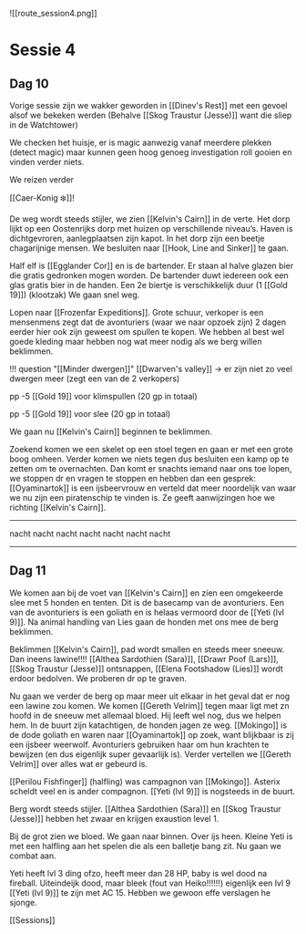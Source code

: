 ![[route_session4.png]]

# Sessie 4

## Dag 10

Vorige sessie zijn we wakker geworden in [[Dinev's Rest]] met een gevoel alsof we bekeken werden (Behalve [[Skog Traustur (Jesse)]] want die sliep in de Watchtower)

We checken het huisje, er is magic aanwezig vanaf meerdere plekken (detect magic) maar kunnen geen hoog genoeg investigation roll gooien en vinden verder niets.

We reizen verder

[[Caer-Konig ❄️]]!

De weg wordt steeds stijler, we zien [[Kelvin's Cairn]] in de verte. Het dorp lijkt op een Oostenrijks dorp met huizen op verschillende niveau’s. Haven is dichtgevroren, aanlegplaatsen zijn kapot. In het dorp zijn een beetje chagarijnige mensen. We besluiten naar [[Hook, Line and Sinker]] te gaan.

Half elf is [[Egglander Cor]] en is de bartender. Er staan al halve glazen bier die gratis gedronken mogen worden. De bartender duwt iedereen ook een glas gratis bier in de handen. Een 2e biertje is verschikkelijk duur (1 [[Gold 19]]) (klootzak) We gaan snel weg.

Lopen naar [[Frozenfar Expeditions]]. Grote schuur, verkoper is een mensenmens zegt dat de avonturiers (waar we naar opzoek zijn) 2 dagen eerder hier ook zijn geweest om spullen te kopen. We hebben al best wel goede kleding maar hebben nog wat meer nodig als we berg willen beklimmen.

!!! question "[[Minder dwergen]]"
	[[Dwarven's valley]] → er zijn niet zo veel dwergen meer (zegt een van de 2 verkopers)

pp -5 [[Gold 19]] voor klimspullen (20 gp in totaal)

pp -5 [[Gold 19]] voor slee (20 gp in totaal)

We gaan nu [[Kelvin's Cairn]] beginnen te beklimmen.

Zoekend komen we een skelet op een stoel tegen en gaan er met een grote boog omheen. Verder komen we niets tegen dus besluiten een kamp op te zetten om te overnachten. Dan komt er snachts iemand naar ons toe lopen, we stoppen dr en vragen te stoppen en hebben dan een gesprek: [[Oyaminartok]] is een ijsbeervrouw en verteld dat meer noordelijk van waar we nu zijn een piratenschip te vinden is. Ze geeft aanwijzingen hoe we richting [[Kelvin's Cairn]].

---

nacht nacht nacht nacht nacht nacht nacht

---

## Dag 11

We komen aan bij de voet van [[Kelvin's Cairn]] en zien een omgekeerde slee met 5 honden en tenten. Dit is de basecamp van de avonturiers. Een van de avonturiers is een goliath en is helaas vermoord door de [[Yeti (lvl 9)]]. Na animal handling van Lies gaan de honden met ons mee de berg beklimmen.

Beklimmen [[Kelvin's Cairn]], pad wordt smallen en steeds meer sneeuw. Dan ineens lawine!!!! [[Althea Sardothien (Sara)]], [[Drawr Poof (Lars)]], [[Skog Traustur (Jesse)]] ontsnappen, [[Elena Footshadow (Lies)]] wordt erdoor bedolven. We proberen dr op te graven.

Nu gaan we verder de berg op maar meer uit elkaar in het geval dat er nog een lawine zou komen. We komen [[Gereth Velrim]] tegen maar ligt met zn hoofd in de sneeuw met allemaal bloed. Hij leeft wel nog, dus we helpen hem. In de buurt zijn katachtigen, de honden jagen ze weg. [[Mokingo]] is de dode goliath en waren naar [[Oyaminartok]] op zoek, want blijkbaar is zij een ijsbeer weerwolf. Avonturiers gebruiken haar om hun krachten te bewijzen (en dus eigenlijk super gevaarlijk is). Verder vertellen we [[Gereth Velrim]] over alles wat er gebeurd is.

[[Perilou Fishfinger]] (halfling) was campagnon van [[Mokingo]]. Asterix scheldt veel en is ander compagnon. [[Yeti (lvl 9)]] is nogsteeds in de buurt.

Berg wordt steeds stijler. [[Althea Sardothien (Sara)]] en [[Skog Traustur (Jesse)]] hebben het zwaar en krijgen exaustion level 1.

Bij de grot zien we bloed. We gaan naar binnen. Over ijs heen. Kleine Yeti is met een halfling aan het spelen die als een balletje bang zit. Nu gaan we combat aan.

Yeti heeft lvl 3 ding ofzo, heeft meer dan 28 HP, baby is wel dood na fireball. Uiteindeijk dood, maar bleek (fout van Heiko!!!!!!) eigenlijk een lvl 9 [[Yeti (lvl 9)]] te zijn met AC 15. Hebben we gewoon effe verslagen he sjonge.

[[Sessions]]
